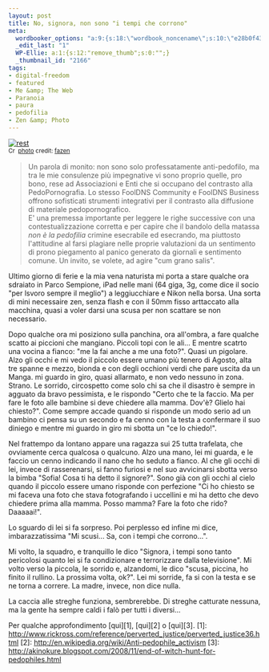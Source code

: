 ```yaml
--- 
layout: post
title: No, signora, non sono "i tempi che corrono"
meta: 
  wordbooker_options: "a:9:{s:18:\"wordbook_noncename\";s:10:\"e28b0f43a6\";s:18:\"wordbook_page_post\";s:15:\"131388540210117\";s:18:\"wordbook_orandpage\";s:1:\"1\";s:23:\"wordbook_default_author\";s:1:\"1\";s:23:\"wordbook_extract_length\";s:3:\"256\";s:19:\"wordbook_actionlink\";s:3:\"300\";s:26:\"wordbooker_publish_default\";s:2:\"on\";s:18:\"wordbook_attribute\";s:7:\"%title%\";s:29:\"wordbooker_status_update_text\";s:35:\": New blog post :  %title% - %link%\";}"
  _edit_last: "1"
  WP-Ellie: a:1:{s:12:"remove_thumb";s:0:"";}
  _thumbnail_id: "2166"
tags: 
- digital-freedom
- featured
- Me &amp; The Web
- Paranoia
- paura
- pedofilia
- Zen &amp; Photo
---
```

<a href="http://www.flickr.com/photos/51035611977@N01/15744452/" title="rest" target="_blank"><img src="http://farm1.static.flickr.com/11/15744452_add61b51d8.jpg" alt="rest" border="0" /></a>  
<small><a href="http://creativecommons.org/licenses/by/2.0/" title="Attribution License" target="_blank"><img src="http://www.lastknight.com/wp-content/plugins/photo-dropper/images/cc.png" alt="Creative Commons License" border="0" width="16" height="16" align="absmiddle" /></a> <a href="http://www.photodropper.com/photos/" target="_blank">photo</a> credit: <a href="http://www.flickr.com/photos/51035611977@N01/15744452/" title="fazen" target="_blank">fazen</a></small>

> Un parola di monito: non sono solo professatamente anti-pedofilo, ma tra le mie consulenze più impegnative vi sono proprio quelle, pro bono, rese ad Associazioni e Enti che si occupano del contrasto alla PedoPornografia. Lo stesso FoolDNS Community e FoolDNS Business offrono sofisticati strumenti integrativi per il contrasto alla diffusione di materiale pedopornografico.  
> E' una premessa importante per leggere le righe successive con una contestualizzazione corretta e per capire che il bandolo della matassa _non è la pedofilia_ crimine esecrabile ed esecrando, ma piuttosto l'attitudine al farsi plagiare nelle proprie valutazioni da un sentimento di prono piegamento al panico generato da giornali e sentimento comune. Un invito, se volete, ad agire "cum grano salis".  

Ultimo giorno di ferie e la mia vena naturista mi porta a stare qualche ora sdraiato in Parco Sempione, iPad nelle mani (64 giga, 3g, come dice il socio "per lsvoro sempre il meglio") a leggiucchiare e Nikon nella borsa. Una sorta di mini necessaire zen, senza flash e con il 50mm fisso arttaccato alla macchina, quasi a voler darsi una scusa per non scattare se non necessario.

Dopo qualche ora mi posiziono sulla panchina, ora all'ombra, a fare qualche scatto ai piccioni che mangiano. Piccoli topi con le ali...
E mentre scatrto una vocina a fianco: "me la fai anche a me una foto?". Quasi un pigolare.
Alzo gli occhi e mi vedo il piccolo essere umano più tenero di Agosto, alta tre spanne e mezzo, bionda e con degli occhioni verdi che pare uscita da un Manga. mi guardo in giro, quasi allarmato, e non vedo nessuno in zona. Strano.
Le sorrido, circospetto come solo chi sa che il disastro è sempre in agguato da bravo pessimista, e le rispondo "Certo che te la faccio. Ma per fare le foto alle bambine si deve chiedere alla mamma. Dov'è? Glielo hai chiesto?". Come sempre accade quando si risponde un modo serio ad un bambino ci pensa su un secondo e fa cenno con la testa a confermare il suo diniego e mentre mi guardo in giro mi sbotta un "ce lo chiedo!".

Nel frattempo da lontano appare una ragazza sui 25 tutta trafelata, che ovviamente cerca qualcosa o qualcuno. Alzo una mano, lei mi guarda, e le faccio un cenno indicando il nano che ho seduto a fianco. Al che gli occhi di lei, invece di rasserenarsi, si fanno furiosi e nel suo avvicinarsi sbotta verso la bimba "Sofia! Cosa ti ha detto il signore?". Sono già con gli occhi al cielo quando il piccolo essere umano risponde con perfezione "Ci ho chiesto se mi faceva una foto che stava fotografando i uccellini e mi ha detto che devo chiedere prima alla mamma. Posso mamma? Fare la foto che rido? Daaaaai!".

Lo sguardo di lei si fa sorpreso. Poi perplesso ed infine mi dice, imbarazzatissima "Mi scusi... Sa, con i tempi che corrono...".

Mi volto, la squadro, e tranquillo le dico "Signora, i tempi sono tanto pericolosi quanto lei si fa condizionare e terrorizzare dalla televisione". Mi volto verso la piccola, le sorrido e, alzandomi, le dico "scusa, piccina, ho finito il rullino. La prossima volta, ok?". Lei mi sorride, fa si con la testa e se ne torna a correre.
La madre, invece, non dice nulla.

La caccia alle streghe funziona, sembrerebbe. Di streghe catturate nessuna, ma la gente ha sempre caldi i falò per tutti i diversi...

Per qualche approfondimento [qui][1],  [qui][2] o [qui][3].
[1]: http://www.rickross.com/reference/perverted_justice/perverted_justice36.html
[2]: http://en.wikipedia.org/wiki/Anti-pedophile_activism
[3]: http://akinokure.blogspot.com/2008/11/end-of-witch-hunt-for-pedophiles.html
